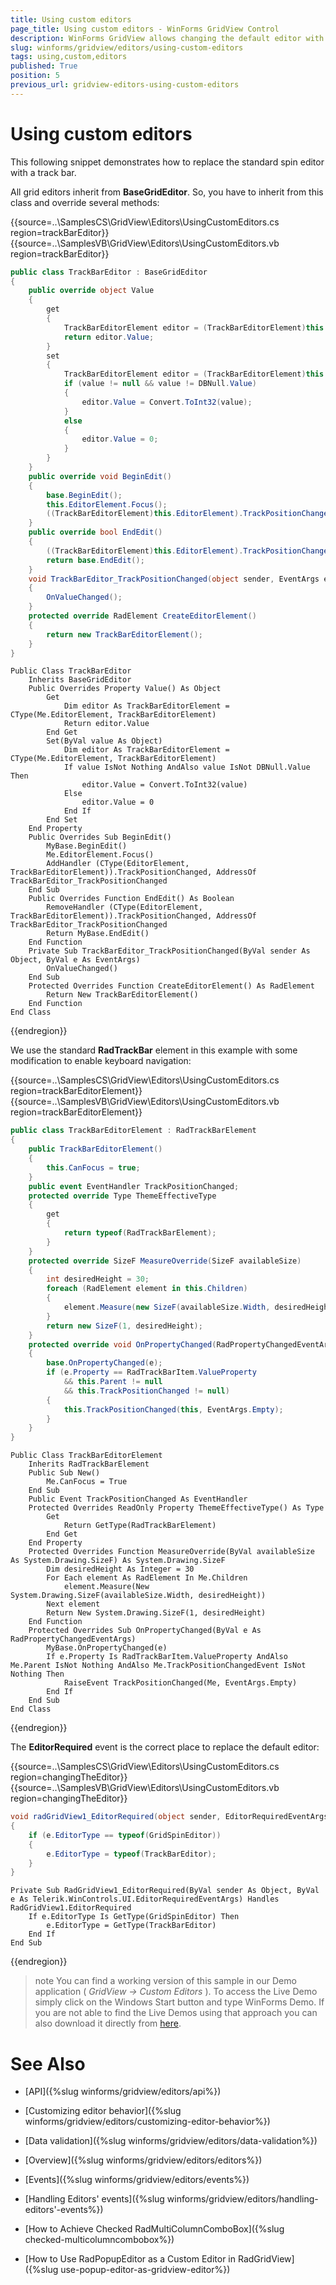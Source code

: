 ```yaml
---
title: Using custom editors
page_title: Using custom editors - WinForms GridView Control
description: WinForms GridView allows changing the default editor with a custom one. Learn how to change it with a track bar.
slug: winforms/gridview/editors/using-custom-editors
tags: using,custom,editors
published: True
position: 5
previous_url: gridview-editors-using-custom-editors
---
```


# Using custom editors

This following snippet demonstrates how to replace the standard spin editor with a track bar.

All grid editors inherit from __BaseGridEditor__. So, you have to inherit from this class and override several methods:

{{source=..\SamplesCS\GridView\Editors\UsingCustomEditors.cs region=trackBarEditor}} 
{{source=..\SamplesVB\GridView\Editors\UsingCustomEditors.vb region=trackBarEditor}} 

````C#
public class TrackBarEditor : BaseGridEditor
{
    public override object Value
    {
        get
        {
            TrackBarEditorElement editor = (TrackBarEditorElement)this.EditorElement;
            return editor.Value;
        }
        set
        {
            TrackBarEditorElement editor = (TrackBarEditorElement)this.EditorElement;
            if (value != null && value != DBNull.Value)
            {
                editor.Value = Convert.ToInt32(value);
            }
            else
            {
                editor.Value = 0;
            }
        }
    }
    public override void BeginEdit()
    {
        base.BeginEdit();
        this.EditorElement.Focus();
        ((TrackBarEditorElement)this.EditorElement).TrackPositionChanged += new EventHandler(TrackBarEditor_TrackPositionChanged);
    }
    public override bool EndEdit()
    {
        ((TrackBarEditorElement)this.EditorElement).TrackPositionChanged -= new EventHandler(TrackBarEditor_TrackPositionChanged);
        return base.EndEdit();
    }
    void TrackBarEditor_TrackPositionChanged(object sender, EventArgs e)
    {
        OnValueChanged();
    }
    protected override RadElement CreateEditorElement()
    {
        return new TrackBarEditorElement();
    }
}

````
````VB.NET
Public Class TrackBarEditor
    Inherits BaseGridEditor
    Public Overrides Property Value() As Object
        Get
            Dim editor As TrackBarEditorElement = CType(Me.EditorElement, TrackBarEditorElement)
            Return editor.Value
        End Get
        Set(ByVal value As Object)
            Dim editor As TrackBarEditorElement = CType(Me.EditorElement, TrackBarEditorElement)
            If value IsNot Nothing AndAlso value IsNot DBNull.Value Then
                editor.Value = Convert.ToInt32(value)
            Else
                editor.Value = 0
            End If
        End Set
    End Property
    Public Overrides Sub BeginEdit()
        MyBase.BeginEdit()
        Me.EditorElement.Focus()
        AddHandler (CType(EditorElement, TrackBarEditorElement)).TrackPositionChanged, AddressOf TrackBarEditor_TrackPositionChanged
    End Sub
    Public Overrides Function EndEdit() As Boolean
        RemoveHandler (CType(EditorElement, TrackBarEditorElement)).TrackPositionChanged, AddressOf TrackBarEditor_TrackPositionChanged
        Return MyBase.EndEdit()
    End Function
    Private Sub TrackBarEditor_TrackPositionChanged(ByVal sender As Object, ByVal e As EventArgs)
        OnValueChanged()
    End Sub
    Protected Overrides Function CreateEditorElement() As RadElement
        Return New TrackBarEditorElement()
    End Function
End Class

````

{{endregion}} 

We use the standard __RadTrackBar__ element in this example with some modification to enable keyboard navigation:

{{source=..\SamplesCS\GridView\Editors\UsingCustomEditors.cs region=trackBarEditorElement}} 
{{source=..\SamplesVB\GridView\Editors\UsingCustomEditors.vb region=trackBarEditorElement}} 

````C#
public class TrackBarEditorElement : RadTrackBarElement
{
    public TrackBarEditorElement()
    {
        this.CanFocus = true;
    }
    public event EventHandler TrackPositionChanged;
    protected override Type ThemeEffectiveType
    {
        get
        {
            return typeof(RadTrackBarElement);
        }
    }
    protected override SizeF MeasureOverride(SizeF availableSize)
    {
        int desiredHeight = 30;
        foreach (RadElement element in this.Children)
        {
            element.Measure(new SizeF(availableSize.Width, desiredHeight));
        }
        return new SizeF(1, desiredHeight);
    }
    protected override void OnPropertyChanged(RadPropertyChangedEventArgs e)
    {
        base.OnPropertyChanged(e);
        if (e.Property == RadTrackBarItem.ValueProperty
            && this.Parent != null
            && this.TrackPositionChanged != null)
        {
            this.TrackPositionChanged(this, EventArgs.Empty);
        }
    }
}

````
````VB.NET
Public Class TrackBarEditorElement
    Inherits RadTrackBarElement
    Public Sub New()
        Me.CanFocus = True
    End Sub
    Public Event TrackPositionChanged As EventHandler
    Protected Overrides ReadOnly Property ThemeEffectiveType() As Type
        Get
            Return GetType(RadTrackBarElement)
        End Get
    End Property
    Protected Overrides Function MeasureOverride(ByVal availableSize As System.Drawing.SizeF) As System.Drawing.SizeF
        Dim desiredHeight As Integer = 30
        For Each element As RadElement In Me.Children
            element.Measure(New System.Drawing.SizeF(availableSize.Width, desiredHeight))
        Next element
        Return New System.Drawing.SizeF(1, desiredHeight)
    End Function
    Protected Overrides Sub OnPropertyChanged(ByVal e As RadPropertyChangedEventArgs)
        MyBase.OnPropertyChanged(e)
        If e.Property Is RadTrackBarItem.ValueProperty AndAlso Me.Parent IsNot Nothing AndAlso Me.TrackPositionChangedEvent IsNot Nothing Then
            RaiseEvent TrackPositionChanged(Me, EventArgs.Empty)
        End If
    End Sub
End Class

````

{{endregion}} 

The __EditorRequired__ event is the correct place to replace the default editor:

{{source=..\SamplesCS\GridView\Editors\UsingCustomEditors.cs region=changingTheEditor}} 
{{source=..\SamplesVB\GridView\Editors\UsingCustomEditors.vb region=changingTheEditor}} 

````C#
void radGridView1_EditorRequired(object sender, EditorRequiredEventArgs e)
{
    if (e.EditorType == typeof(GridSpinEditor))
    {
        e.EditorType = typeof(TrackBarEditor);
    }
}

````
````VB.NET
Private Sub RadGridView1_EditorRequired(ByVal sender As Object, ByVal e As Telerik.WinControls.UI.EditorRequiredEventArgs) Handles RadGridView1.EditorRequired
    If e.EditorType Is GetType(GridSpinEditor) Then
        e.EditorType = GetType(TrackBarEditor)
    End If
End Sub

````

{{endregion}} 


>note You can find a working version of this sample in our Demo application ( *GridView -> Custom Editors* ). To access the Live Demo simply click on the Windows Start button and type WinForms Demo. If you are not able to find the Live Demos using that approach you can also download it directly from [here](https://telerik-winforms-demos.s3.amazonaws.com/TelerikWinFormsExamplesLauncher.exe).
>

# See Also
* [API]({%slug winforms/gridview/editors/api%})

* [Customizing editor behavior]({%slug winforms/gridview/editors/customizing-editor-behavior%})

* [Data validation]({%slug winforms/gridview/editors/data-validation%})

* [Overview]({%slug winforms/gridview/editors/editors%})

* [Events]({%slug winforms/gridview/editors/events%})

* [Handling Editors' events]({%slug winforms/gridview/editors/handling-editors'-events%})

* [How to Achieve Checked RadMultiColumnComboBox]({%slug checked-multicolumncombobox%})

* [How to Use RadPopupEditor as a Custom Editor in RadGridView]({%slug use-popup-editor-as-gridview-editor%})


